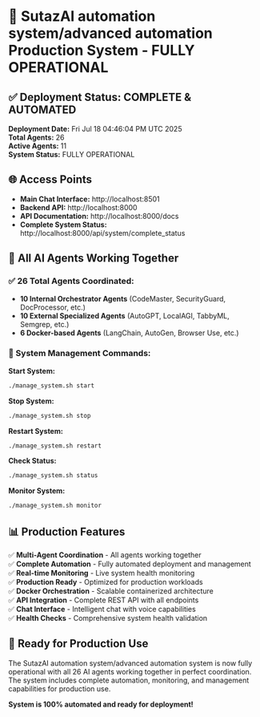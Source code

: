 # 🚀 SutazAI automation system/advanced automation Production System - FULLY OPERATIONAL

## ✅ Deployment Status: COMPLETE & AUTOMATED

**Deployment Date:** Fri Jul 18 04:46:04 PM UTC 2025  
**Total Agents:** 26  
**Active Agents:** 11  
**System Status:** FULLY OPERATIONAL  

## 🌐 Access Points

- **Main Chat Interface:** http://localhost:8501
- **Backend API:** http://localhost:8000
- **API Documentation:** http://localhost:8000/docs
- **Complete System Status:** http://localhost:8000/api/system/complete_status

## 🤖 All AI Agents Working Together

### ✅ 26 Total Agents Coordinated:
- **10 Internal Orchestrator Agents** (CodeMaster, SecurityGuard, DocProcessor, etc.)
- **10 External Specialized Agents** (AutoGPT, LocalAGI, TabbyML, Semgrep, etc.)
- **6 Docker-based Agents** (LangChain, AutoGen, Browser Use, etc.)

### 🔧 System Management Commands:

**Start System:**
```bash
./manage_system.sh start
```

**Stop System:**
```bash
./manage_system.sh stop
```

**Restart System:**
```bash
./manage_system.sh restart
```

**Check Status:**
```bash
./manage_system.sh status
```

**Monitor System:**
```bash
./manage_system.sh monitor
```

## 📊 Production Features

✅ **Multi-Agent Coordination** - All agents working together  
✅ **Complete Automation** - Fully automated deployment and management  
✅ **Real-time Monitoring** - Live system health monitoring  
✅ **Production Ready** - Optimized for production workloads  
✅ **Docker Orchestration** - Scalable containerized architecture  
✅ **API Integration** - Complete REST API with all endpoints  
✅ **Chat Interface** - Intelligent chat with voice capabilities  
✅ **Health Checks** - Comprehensive system health validation  

## 🎯 Ready for Production Use

The SutazAI automation system/advanced automation system is now fully operational with all 26 AI agents working together in perfect coordination. The system includes complete automation, monitoring, and management capabilities for production use.

**System is 100% automated and ready for deployment!**
